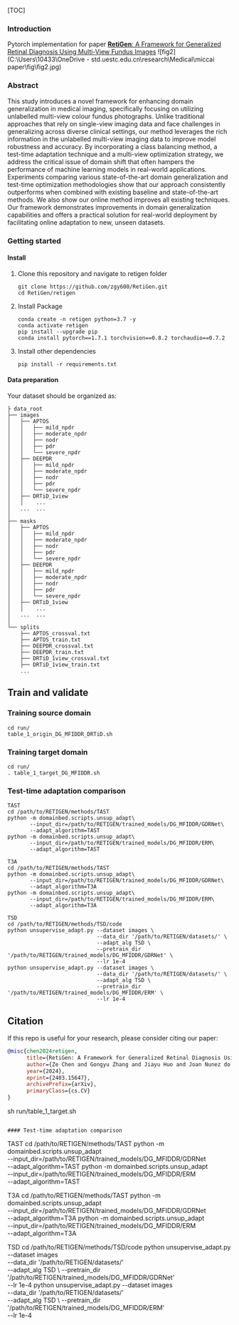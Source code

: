 [TOC]

### Introduction

Pytorch implementation for paper [**RetiGen**: A Framework for Generalized Retinal Diagnosis Using Multi-View Fundus Images](https://arxiv.org/abs/2403.15647) ![fig2](C:\Users\10433\OneDrive - std.uestc.edu.cn\research\Medical\miccai paper\fig\fig2.jpg)

### Abstract

This study introduces a novel framework for enhancing domain generalization in medical imaging, specifically focusing on utilizing unlabelled multi-view colour fundus photographs. Unlike traditional approaches that rely on single-view imaging data and face challenges in generalizing across diverse clinical settings, our method leverages the rich information in the unlabelled multi-view imaging data to improve model robustness and accuracy. By incorporating a class balancing method, a test-time adaptation technique and a multi-view optimization strategy, we address the critical issue of domain shift that often hampers the performance of machine learning models in real-world applications. Experiments comparing various state-of-the-art domain generalization and test-time optimization methodologies show that our approach consistently outperforms when combined with existing baseline and state-of-the-art methods. We also show our online method improves all existing techniques. Our framework demonstrates improvements in domain generalization capabilities and offers a practical solution for real-world deployment by facilitating online adaptation to new, unseen datasets. 

### Getting started

#### Install

1. Clone this repository and navigate to retigen folder

   ```
   git clone https://github.com/zgy600/RetiGen.git
   cd RetiGen/retigen
   ```

2. Install Package

   ```
   conda create -n retigen python=3.7 -y
   conda activate retigen
   pip install --upgrade pip
   conda install pytorch==1.7.1 torchvision==0.8.2 torchaudio==0.7.2
   ```

3. Install other dependencies

   ```
   pip install -r requirements.txt
   ```

#### Data preparation

Your dataset should be organized as: 

```
├ data_root
├── images
│   ├── APTOS
│   │   ├── mild_npdr
│   │   ├── moderate_npdr
│   │   ├── nodr
│   │   ├── pdr
│   │   └── severe_npdr
│   ├── DEEPDR
│   │   ├── mild_npdr
│   │   ├── moderate_npdr
│   │   ├── nodr
│   │   ├── pdr
│   │   └── severe_npdr
│   ├── DRTiD_1view
│   │    ...
│   ...  ...
│   
├── masks
│   ├── APTOS
│   │   ├── mild_npdr
│   │   ├── moderate_npdr
│   │   ├── nodr
│   │   ├── pdr
│   │   └── severe_npdr
│   ├── DEEPDR
│   │   ├── mild_npdr
│   │   ├── moderate_npdr
│   │   ├── nodr
│   │   ├── pdr
│   │   └── severe_npdr
│   ├── DRTiD_1view
│   │    ...
│   ...  ...
│   
└── splits
    ├── APTOS_crossval.txt
    ├── APTOS_train.txt
    ├── DEEPDR_crossval.txt
    ├── DEEPDR_train.txt
    ├── DRTiD_1view_crossval.txt
    ├── DRTiD_1view_train.txt
    ...

```


## Train and validate

### Training source domain
   ```
cd run/
table_1_origin_DG_MFIDDR_DRTiD.sh
   ```
### Training target domain
   ```
cd run/
. table_1_target_DG_MFIDDR.sh
   ```

### Test-time adaptation comparison
```
TAST
cd /path/to/RETIGEN/methods/TAST
python -m domainbed.scripts.unsup_adapt\
       --input_dir=/path/to/RETIGEN/trained_models/DG_MFIDDR/GDRNet\
       --adapt_algorithm=TAST
python -m domainbed.scripts.unsup_adapt\
       --input_dir=/path/to/RETIGEN/trained_models/DG_MFIDDR/ERM\
       --adapt_algorithm=TAST

T3A
cd /path/to/RETIGEN/methods/TAST
python -m domainbed.scripts.unsup_adapt\
       --input_dir=/path/to/RETIGEN/trained_models/DG_MFIDDR/GDRNet\
       --adapt_algorithm=T3A
python -m domainbed.scripts.unsup_adapt\
       --input_dir=/path/to/RETIGEN/trained_models/DG_MFIDDR/ERM\
       --adapt_algorithm=T3A
       
TSD
cd /path/to/RETIGEN/methods/TSD/code
python unsupervise_adapt.py --dataset images \
                            --data_dir '/path/to/RETIGEN/datasets/' \
                            --adapt_alg TSD \ 
                            --pretrain_dir '/path/to/RETIGEN/trained_models/DG_MFIDDR/GDRNet' \
                            --lr 1e-4
python unsupervise_adapt.py --dataset images \
                            --data_dir '/path/to/RETIGEN/datasets/' \
                            --adapt_alg TSD \ 
                            --pretrain_dir '/path/to/RETIGEN/trained_models/DG_MFIDDR/ERM' \
                            --lr 1e-4

```


## Citation
If this repo is useful for your research, please consider citing our paper:
```bibtex
@misc{chen2024retigen,
      title={RetiGen: A Framework for Generalized Retinal Diagnosis Using Multi-View Fundus Images}, 
      author={Ze Chen and Gongyu Zhang and Jiayu Huo and Joan Nunez do Rio and Charalampos Komninos and Yang Liu and Rachel Sparks and Sebastien Ourselin and Christos Bergeles and Timothy Jackson},
      year={2024},
      eprint={2403.15647},
      archivePrefix={arXiv},
      primaryClass={cs.CV}
}
```
sh run/table_1_target.sh
```

#### Test-time adaptation comparison

```
TAST
cd /path/to/RETIGEN/methods/TAST
python -m domainbed.scripts.unsup_adapt\
       --input_dir=/path/to/RETIGEN/trained_models/DG_MFIDDR/GDRNet\
       --adapt_algorithm=TAST
python -m domainbed.scripts.unsup_adapt\
       --input_dir=/path/to/RETIGEN/trained_models/DG_MFIDDR/ERM\
       --adapt_algorithm=TAST

T3A
cd /path/to/RETIGEN/methods/TAST
python -m domainbed.scripts.unsup_adapt\
       --input_dir=/path/to/RETIGEN/trained_models/DG_MFIDDR/GDRNet\
       --adapt_algorithm=T3A
python -m domainbed.scripts.unsup_adapt\
       --input_dir=/path/to/RETIGEN/trained_models/DG_MFIDDR/ERM\
       --adapt_algorithm=T3A
       
TSD
cd /path/to/RETIGEN/methods/TSD/code
python unsupervise_adapt.py --dataset images \
                            --data_dir '/path/to/RETIGEN/datasets/' \
                            --adapt_alg TSD \ 
                            --pretrain_dir '/path/to/RETIGEN/trained_models/DG_MFIDDR/GDRNet' \
                            --lr 1e-4
python unsupervise_adapt.py --dataset images \
                            --data_dir '/path/to/RETIGEN/datasets/' \
                            --adapt_alg TSD \ 
                            --pretrain_dir '/path/to/RETIGEN/trained_models/DG_MFIDDR/ERM' \
                            --lr 1e-4

```

